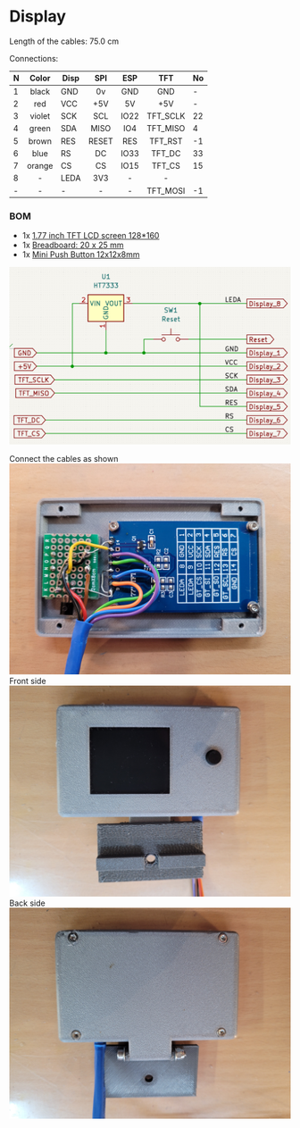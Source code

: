 # Display

Length of the cables: 75.0 cm

Connections:

| N | Color  | Disp | SPI   | ESP  |  TFT     | No |
|---| :---:  |------| :---: | :---:| :---:    |----|
| 1 | black  | GND  | 0v	   | GND  | GND      | -  |
| 2 | red    | VCC  | +5V   | 5V   | +5V      | -  |
| 3 | violet | SCK  | SCL   | IO22 | TFT_SCLK | 22 |
| 4 | green  | SDA  | MISO  | IO4  | TFT_MISO | 4  | 
| 5 | brown  | RES  | RESET | RES  | TFT_RST  | -1 |
| 6 | blue   | RS   | DC    | IO33 | TFT_DC   | 33 | 
| 7 | orange | CS   | CS    | IO15 | TFT_CS   | 15 | 
| 8 | -      | LEDA | 3V3   | -    | -        |    |
| - | -      | -    | -     | -    | TFT_MOSI | -1 |

### BOM

* 1x [1.77 inch TFT LCD screen 128*160](https://www.aliexpress.com/item/32812455774.html)
* 1x [Breadboard: 20 x 25 mm](https://www.aliexpress.com/item/1005004818919331.html)
* 1x [Mini Push Button 12x12x8mm](https://www.aliexpress.com/item/1005005582412010.html)

![Display Schematic](/KiCad/Display/Display.png)

Connect the cables as shown
![Display Connections](/Display/01.jpg)
Front side
![Display Connections](/Display/02.jpg)
Back side
![Display Connections](/Display/03.jpg)

